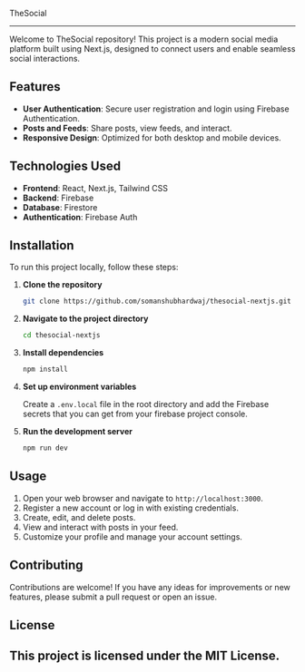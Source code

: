 TheSocial

---

Welcome to TheSocial repository! This project is a modern social media platform built using Next.js, designed to connect users and enable seamless social interactions.

## Features

- **User Authentication**: Secure user registration and login using Firebase Authentication.
- **Posts and Feeds**: Share posts, view feeds, and interact.
- **Responsive Design**: Optimized for both desktop and mobile devices.

## Technologies Used

- **Frontend**: React, Next.js, Tailwind CSS
- **Backend**: Firebase
- **Database**: Firestore
- **Authentication**: Firebase Auth

## Installation

To run this project locally, follow these steps:

1. **Clone the repository**
    
    ```bash
    git clone https://github.com/somanshubhardwaj/thesocial-nextjs.git
    
    ```
    
2. **Navigate to the project directory**
    
    ```bash
    cd thesocial-nextjs
    
    ```
    
3. **Install dependencies**
    
    ```bash
    npm install
    
    ```
    
4. **Set up environment variables**
    
    Create a `.env.local` file in the root directory and add the Firebase secrets that you can get from your firebase project console.
    
5. **Run the development server**
    
    ```bash
    npm run dev
    
    ```
    

## Usage

1. Open your web browser and navigate to `http://localhost:3000`.
2. Register a new account or log in with existing credentials.
3. Create, edit, and delete posts.
4. View and interact with posts in your feed.
5. Customize your profile and manage your account settings.

## Contributing

Contributions are welcome! If you have any ideas for improvements or new features, please submit a pull request or open an issue.

## License

This project is licensed under the MIT License. 
---